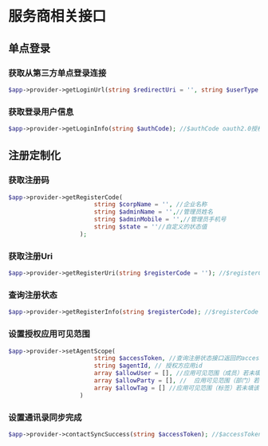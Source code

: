 # 服务商相关接口

## 单点登录


### 获取从第三方单点登录连接

```php
$app->provider->getLoginUrl(string $redirectUri = '', string $userType = 'admin', string $state = ''); //$redirectUri 回调地址  $userType支持登录的类型
```

### 获取登录用户信息

```php
$app->provider->getLoginInfo(string $authCode); //$authCode oauth2.0授权企业微信管理员登录产生的code，最长为512字节。只能使用一次，5分钟未被使用自动过期
```

## 注册定制化 

### 获取注册码

```php
$app->provider->getRegisterCode(
                        string $corpName = '', //企业名称
                        string $adminName = '',//管理员姓名
                        string $adminMobile = '',//管理员手机号
                        string $state = ''//自定义的状态值
                    ); 
```

### 获取注册Uri

```php
$app->provider->getRegisterUri(string $registerCode = ''); //$registerCode 注册码
```

### 查询注册状态

```php
$app->provider->getRegisterInfo(string $registerCode); //$registerCode 注册码
```

### 设置授权应用可见范围

```php
$app->provider->setAgentScope(
                        string $accessToken, //查询注册状态接口返回的access_token
                        string $agentId, //	授权方应用id
                        array $allowUser = [], //应用可见范围（成员）若未填该字段，则清空可见范围中成员列表
                        array $allowParty = [], //	应用可见范围（部门）若未填该字段，则清空可见范围中部门列表
                        array $allowTag = [] //应用可见范围（标签）若未填该字段，则清空可见范围中标签列表
                    )
```

### 设置通讯录同步完成

```php
$app->provider->contactSyncSuccess(string $accessToken); //$accessToken //查询注册状态接口返回的access_token
```
